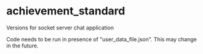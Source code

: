# achievement_standard
Versions for socket server chat application

Code needs to be run in presence of "user_data_file.json". This may change in the future.
